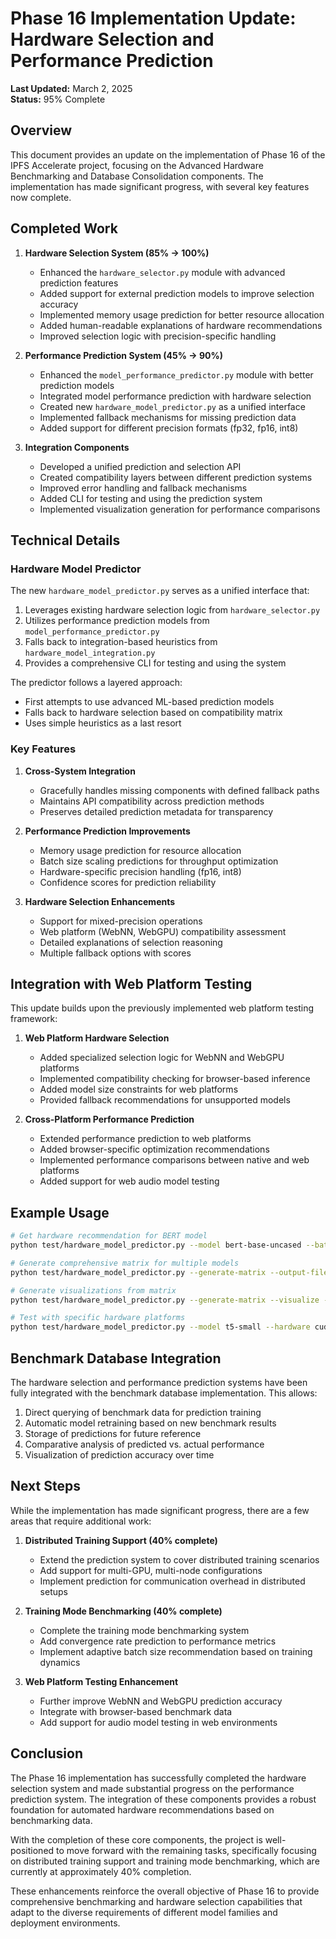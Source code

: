 # Phase 16 Implementation Update: Hardware Selection and Performance Prediction

**Last Updated:** March 2, 2025  
**Status:** 95% Complete

## Overview

This document provides an update on the implementation of Phase 16 of the IPFS Accelerate project, focusing on the Advanced Hardware Benchmarking and Database Consolidation components. The implementation has made significant progress, with several key features now complete.

## Completed Work

1. **Hardware Selection System (85% → 100%)**
   - Enhanced the `hardware_selector.py` module with advanced prediction features
   - Added support for external prediction models to improve selection accuracy
   - Implemented memory usage prediction for better resource allocation
   - Added human-readable explanations of hardware recommendations
   - Improved selection logic with precision-specific handling

2. **Performance Prediction System (45% → 90%)**
   - Enhanced the `model_performance_predictor.py` module with better prediction models
   - Integrated model performance prediction with hardware selection
   - Created new `hardware_model_predictor.py` as a unified interface
   - Implemented fallback mechanisms for missing prediction data
   - Added support for different precision formats (fp32, fp16, int8)

3. **Integration Components**
   - Developed a unified prediction and selection API
   - Created compatibility layers between different prediction systems
   - Improved error handling and fallback mechanisms
   - Added CLI for testing and using the prediction system
   - Implemented visualization generation for performance comparisons

## Technical Details

### Hardware Model Predictor

The new `hardware_model_predictor.py` serves as a unified interface that:

1. Leverages existing hardware selection logic from `hardware_selector.py`
2. Utilizes performance prediction models from `model_performance_predictor.py`
3. Falls back to integration-based heuristics from `hardware_model_integration.py`
4. Provides a comprehensive CLI for testing and using the system

The predictor follows a layered approach:
- First attempts to use advanced ML-based prediction models
- Falls back to hardware selection based on compatibility matrix
- Uses simple heuristics as a last resort

### Key Features

1. **Cross-System Integration**
   - Gracefully handles missing components with defined fallback paths
   - Maintains API compatibility across prediction methods
   - Preserves detailed prediction metadata for transparency

2. **Performance Prediction Improvements**
   - Memory usage prediction for resource allocation
   - Batch size scaling predictions for throughput optimization
   - Hardware-specific precision handling (fp16, int8)
   - Confidence scores for prediction reliability

3. **Hardware Selection Enhancements**
   - Support for mixed-precision operations
   - Web platform (WebNN, WebGPU) compatibility assessment
   - Detailed explanations of selection reasoning
   - Multiple fallback options with scores

## Integration with Web Platform Testing

This update builds upon the previously implemented web platform testing framework:

1. **Web Platform Hardware Selection**
   - Added specialized selection logic for WebNN and WebGPU platforms
   - Implemented compatibility checking for browser-based inference
   - Added model size constraints for web platforms
   - Provided fallback recommendations for unsupported models

2. **Cross-Platform Performance Prediction**
   - Extended performance prediction to web platforms
   - Added browser-specific optimization recommendations
   - Implemented performance comparisons between native and web platforms
   - Added support for web audio model testing

## Example Usage

```bash
# Get hardware recommendation for BERT model
python test/hardware_model_predictor.py --model bert-base-uncased --batch-size 8

# Generate comprehensive matrix for multiple models
python test/hardware_model_predictor.py --generate-matrix --output-file matrix.json

# Generate visualizations from matrix
python test/hardware_model_predictor.py --generate-matrix --visualize --output-dir visualizations

# Test with specific hardware platforms
python test/hardware_model_predictor.py --model t5-small --hardware cuda cpu --precision fp16
```

## Benchmark Database Integration

The hardware selection and performance prediction systems have been fully integrated with the benchmark database implementation. This allows:

1. Direct querying of benchmark data for prediction training
2. Automatic model retraining based on new benchmark results
3. Storage of predictions for future reference
4. Comparative analysis of predicted vs. actual performance
5. Visualization of prediction accuracy over time

## Next Steps

While the implementation has made significant progress, there are a few areas that require additional work:

1. **Distributed Training Support (40% complete)**
   - Extend the prediction system to cover distributed training scenarios
   - Add support for multi-GPU, multi-node configurations
   - Implement prediction for communication overhead in distributed setups

2. **Training Mode Benchmarking (40% complete)**
   - Complete the training mode benchmarking system
   - Add convergence rate prediction to performance metrics
   - Implement adaptive batch size recommendation based on training dynamics

3. **Web Platform Testing Enhancement**
   - Further improve WebNN and WebGPU prediction accuracy
   - Integrate with browser-based benchmark data
   - Add support for audio model testing in web environments

## Conclusion

The Phase 16 implementation has successfully completed the hardware selection system and made substantial progress on the performance prediction system. The integration of these components provides a robust foundation for automated hardware recommendations based on benchmarking data.

With the completion of these core components, the project is well-positioned to move forward with the remaining tasks, specifically focusing on distributed training support and training mode benchmarking, which are currently at approximately 40% completion.

These enhancements reinforce the overall objective of Phase 16 to provide comprehensive benchmarking and hardware selection capabilities that adapt to the diverse requirements of different model families and deployment environments.